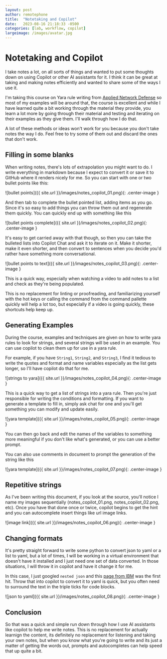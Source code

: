 ```yaml
---
layout: post
author: remotephone
title:  "Notetaking and Copilot"
date:   2023-08-16 21:18:33 -0500
categories: [lab, workflow, copilot]
largeimage: /images/avatar.jpg
---
```


# Notetaking and Copilot

I take notes a lot, on all sorts of things and wanted to put some thoughts down on using Copilot or other AI assistants for it. I think it can be great at taking and making notes efficiently and wanted to share some of the ways I use it.

I'm taking this course on Yara rule writing from [Applied Network Defense](https://www.networkdefense.co/courses/yara/) so most of my examples will be around that, the course is excellent and while I have learned quite a bit working through the material they provide, you learn a lot more by going through their material and testing and iterating on their examples as they give them. I'll walk through how I do that.

A lot of these methods or ideas won't work for you because you don't take notes the way I do. Feel free to try some of them out and discard the ones that don't work.

## Filling in some blanks

When writing notes, there's lots of extrapolation you might want to do. I write everything in markdown because I expect to convert it or save it to GitHub where it renders nicely for me. So you can start with one or two bullet points like this:

![bullet points]({{ site.url }}/images/notes_copilot_01.png){: .center-image }

And then tab to complete the bullet pointed list, adding items as you go. Since it's so easy to add things you can throw them out and regenerate them quickly. You can quickly end up with something like this

![bullet points complete]({{ site.url }}/images/notes_copilot_02.png){: .center-image }

It's easy to get carried away with that though, so then you can take the bulleted lists into Copilot Chat and ask it to iterate on it. Make it shorter, make it even shorter, and then convert to sentences when you decide you'd rather have something more conversational.

![bullet points to text]({{ site.url }}/images/notes_copilot_03.png){: .center-image }

This is a quick way, especially when watching a video to add notes to a list and check as they're being populated.

This is no replacement for linting or proofreading, and familiarizing yourself with the hot keys or calling the command from the command pallette quickly will help a lot too, but especially if a video is going quickly, these shortcuts help keep up.

## Generating Examples

During the course, examples and techniques are given on how to write yara rules to look for strings, and several strings will be used in an example. You can use copilot to clean them up for use in a yara rule.

For example, if you have `String1`, `String2`, and `String3`, I find it tedious to write the quotes and format and name variables especially as the list gets longer, so I'll have copilot do that for me.

![strings to yara]({{ site.url }}/images/notes_copilot_04.png){: .center-image }

This is a quick way to get a list of strings into a yara rule. Then you're just responsible for writing the conditions and formatting. If you want to generate a template to fill in, simply ask chat for one and you'll get something you can modify and update easily.

![yara template]({{ site.url }}/images/notes_copilot_05.png){: .center-image }

You can then go back and edit the names of the variables to something more meaningful if you don't like what's generated, or you can use a better prompt.

You can also use comments in document to prompt the generation of the string like this

![yara template]({{ site.url }}/images/notes_copilot_07.png){: .center-image }

## Repetitive strings

As I've been writing this document, if you look at the source, you'll notice I name my images sequentially (notes_copilot_01.png, notes_copilot_02.png, etc). Once you have that done once or twice, copilot begins to get the hint and you can autocomplete insert things like url image links.

![image link]({{ site.url }}/images/notes_copilot_06.png){: .center-image }

## Changing formats

It's pretty straight forward to write some python to convert json to yaml or a list to yaml, but a lot of times, I will be working in a virtual environment that doesn't have it installed and I just need one set of data converted. In those situations, I will throw it in copilot and have it change it for me.

In this case, I just googled `nested json` and this [page from IBM](https://www.ibm.com/docs/no/db2/11.5?topic=documents-json-nested-objects) was the first hit. Throw that into copilot to convert it to yaml is quick, but you often need to surround the text in the triple ticks for code blocks.

![json to yaml]({{ site.url }}/images/notes_copilot_08.png){: .center-image }

## Conclusion

So that was a quick and simple run down through how I use AI assistants like copilot to help me write notes. This is no replacement for actually learnign the content, its definitely no replacement for listening and taking your own notes, but when you know what you're going to write and its just a matter of getting the words out, prompts and autocompletes can help speed that up quite a bit.